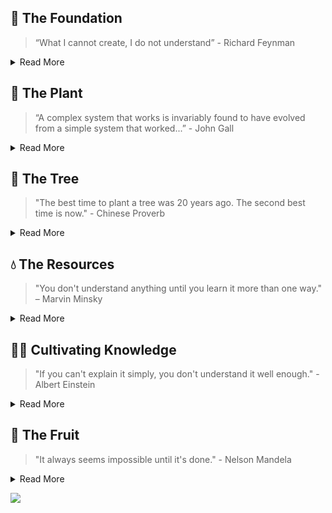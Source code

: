 ## 🌱 The Foundation
> “What I cannot create, I do not understand” - Richard Feynman

<details>
<summary>Read More</summary>

#### Core Database Components
- [tiny-yacc-parser](https://github.com/dborchard/tiny-yacc-sql-parser): YACC, SQL `Parser`
- [tiny-sql-rewriter](https://github.com/dborchard/tiny-sql-rewriter): SQL `rewriter`, analyser
- [tiny-binder](https://github.com/dborchard/tiny_binder): `Binder`, Catalog, Type Coercion, Function Overloading
- [tiny-dataframe](https://github.com/dborchard/tiny_dataframe): `RBO`, `Execution Engine`, `Push-based Execution`, Runtime, Visitor, Parquet, Arrow
- [tiny-rule-based-optimizer](https://github.com/dborchard/tiny-planner): Parser, `Binder`, Catalog, RBO, `Execution Engine`, `Push Based Execution`
- [tiny-ssi-txn](https://github.com/dborchard/tiny-txn): Snapshot Isolation Level, Serializable `Transactions`
- [lsm tree](https://github.com/dborchard/lsm-tree): `Storage Engine`, Memtable, WAL
- [tiny-java-db](https://github.com/dborchard/tiny-db): `Volcano Model`, Query Optimizer, `Binder`, `Secondary Index`

```markdown
┌───────┐  ┌───────┐  ┌───────┐
│       │  │       │  │       │
│Parse  ├─►│Rewrite├─►│Binder ├──┐   ┌───────┐  ┌───────┐  ┌──────┐    ┌───────┐   ┌───────┐
│       │  │       │  │       │  │   │ RBO   │  │       │  │      │    │ Txn   │   │ Col   │
└───────┘  └───────┘  └───────┘  ├──►│  +    ├─►│ Exec  ├─►│Run   ├───►│  +    |──►| LSM   │
                                 │   │ CBO   │  │Engine │  │time  │    │ WAL   │   │       │
                      ┌───────┐  │   └───────┘  └───────┘  └──────┘    └───────┘   └───────┘
                      │Data   │  │
                      │Frame  ├──┘
                      │Builder│
                      └───────┘
```

#### Misc Database Components
- [embedded server](https://github.com/dborchard/tiny-embedded-server): `Sockets`
- [workerpool](https://github.com/dborchard/workerpool): `job queue`, `worker pool`
- [memorypool](https://github.com/dborchard/tiny_mpool): `memory management`, `gc lang`
- [lotsaa](https://github.com/dborchard/lotsaa): `benchmark`, `concurrent access`
- [tiny-compiler](https://github.com/dborchard/tiny-compiler): Covers examples for `AST`, ANTLR, and `Visitor` Pattern
- [tiny-dependency-injection](https://github.com/dborchard/tiny-di-framework): `Dependency Injection` Framework

#### Misc Distributed Systems
- [leader election](https://github.com/dborchard/distributed_leader_election): `Layered BFS`, `Flood Max`
- [network topology optimizer](https://github.com/dborchard/network_topology_optimizer): `Heuristics`, `Topology`

</details>

## 🌿 The Plant

> “A complex system that works is invariably found to have evolved from a simple system that worked...” - John Gall

<details>
<summary>Read More</summary>

#### Database Shrunk [By me]
- [matrixorigin-lite](https://github.com/dborchard/colexec-db): Vectorized `Execution Engine`, Push based execution model

#### Planning to Shrink
- [Prometheus](https://github.com/dborchard/prometheus): Go, PromQL, TSDB
- [M3DB](https://github.com/m3db/m3): Go
- [RadonDB](https://github.com/radondb/radon?tab=readme-ov-file): Go
- [LinDB](https://github.com/lindb/lindb): Go
- [CockroachDB](https://github.com/cockroachdb/cockroach): Go, RBO, CBO, exec engine

#### Small Codebase Database [Read]
- [HaloDB](https://github.com/dborchard/HaloDB): InMemory, KV, `Log Structure`, Bitcask
- [OHC](https://github.com/dborchard/ohc): Cache, `OffHeap`, GC, Big Cache
- [LevelDB](https://github.com/dborchard/leveldb): Embedded `LSM` Tree
- [StormDB](https://github.com/dborchard/stormdb): Embedded DB similar to HaloDB

#### Educational Database [TODO]
- [risingwave-lite](https://github.com/risinglightdb/risinglight): Streaming database
- [datafusion-cbo](https://github.com/dborchard/optd): Cost based optimizer
- [TinySQL](https://github.com/dborchard/tinysql): TiDB
- [TinyKV](https://github.com/talent-plan/tinykv): TiKV
- [BusTub](https://github.com/cmu-db/bustub): CMU

#### Hobby Database [TODO]
- [RoseDB](https://github.com/dborchard/rosedb): Bitcask
- [LotusDB](https://github.com/dborchard/lotusdb): LSM
- [LotusSearch](https://github.com/dborchard/lotusearch): Search
- [Wal](https://github.com/dborchard/wal): WAL
- [DiskHash](https://github.com/dborchard/diskhash): HashMap, WAL

#### Misc Shrunk
- [geo-spark-lite](https://github.com/dborchard/spatial-spark-rdd): `Spark RDD`, `Apache Sedona`, `Spatial Indexing`

</details>

## 🌳 The Tree
> "The best time to plant a tree was 20 years ago. The second best time is now." - Chinese Proverb

<details>
<summary>Read More</summary>

#### Mature Database not written in Go [TODO]
- [Datafusion](https://github.com/apache/arrow-datafusion): Rust, query engine
- [Presto](https://github.com/prestodb/presto): Java, RBO, CBO
- [DuckDB](https://github.com/duckdb/duckdb): C++

#### Misc [Read]
- [Go-YCSB](https://github.com/dborchard/go-ycsb): KV Benchmark, `YCSB`

</details>

## 💧 The Resources
> "You don't understand anything until you learn it more than one way." – Marvin Minsky

<details>
<summary>Read More</summary>

#### Books in Pipeline [Reading]
- [100 Go Mistakes and How to Avoid Them](https://a.co/d/7EAXgLq) - Great for understanding common mistakes in `go`.
- [Querify Labs Blog](https://www.querifylabs.com/blog) - Good blog on optimizers.
- [Patterns of Distributed Systems](https://martinfowler.com/articles/patterns-of-distributed-systems/) - `Spanner` 2PC etc.
- [Algorithms and Data Structures for Massive Datasets](https://a.co/d/j4aYee9) - BF, `Count-Min` Sketch, HyperLogLog, Reservoir `Sampling`.

#### Books on DB Introduction [Read]
- [Database Design and Implementation](https://a.co/d/9cJnBev) -  Great for understanding embedded Java databases like Apache `Derby`
- [How Query Engine Works: An Introductory Guide](https://a.co/d/0tnFBHx) - Great for understanding Query Engine like Arrow `Datafusion`

#### Books on DB Introduction [TODO]
- [Build Your Own Database From Scratch](https://build-your-own.org/database/)
- [Database Internals](https://www.databass.dev/)
- [Designing Data-Intensive Applications](https://a.co/d/hwmSC1o)

#### Database Papers [Read]
- [Awesome DB Papers](https://github.com/dborchard/awesome-db-papers)

</details>

## 👨‍🌾 Cultivating Knowledge
> "If you can't explain it simply, you don't understand it well enough." - Albert Einstein

<details>
<summary>Read More</summary>

#### Database
- [Copy Ahead Segment Ring](https://utd-ir.tdl.org/server/api/core/bitstreams/bca5d1fb-7b45-403c-b435-4d965d387367/content) - New Memtable Design, Evolution of Database Systems
- [TinyDB](https://www.youtube.com/playlist?list=PLVd_ZXv73U8jqQHvW_R5oQF8qo8SHv3Re) - Tiny Database written in Java
- [Method for Implementing lock-free shared data structure](https://www.youtube.com/watch?v=MK1ZqqW-9gM) - Coordination Technique, Large Objects

#### Misc
- [Tiny Compiler](https://medium.com/javarevisited/build-a-tiny-compiler-in-java-662f67a1ce85) - Tiny Compiler written in Java
- [Using spark for spatial data management](https://medium.com/sys-base/spatial-partitioned-rdd-using-kd-tree-in-spark-102e0b53564b) - Spark RDD, KD Tree
- [Design Patterns](https://medium.com/sde-base/design-pattern-in-java-bafd91a5d24e) - Design Pattern from GoF.

</details>


## 🥭 The Fruit
> "It always seems impossible until it's done." - Nelson Mandela

<details>

<summary>Read More</summary>
  
#### Database commits
- [MaxtrixOrigin](https://github.com/matrixorigin/matrixone/commits?author=arjunsk)
- [Vector Index Paper](): Pending
- [Memtable Paper](): Pending
- [CometKV](https://github.com/dborchard/cometkv) : WIP, Comparing different memtables

</details>

![](https://komarev.com/ghpvc/?username=dborchard)
